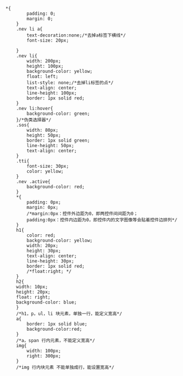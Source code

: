     *{
            padding: 0;
            margin: 0;
        }
        .nev li a{
            text-decoration:none;/*去掉a标签下横线*/
            font-size: 20px;

        }
        .nev li{
            width: 200px;
            height: 100px;
            background-color: yellow;
            float: left;
            list-style: none;/*去掉li标签的点*/
            text-align: center;
            line-height: 100px;
            border: 1px solid red;  
        }
        .nev li:hover{
            background-color: green;
        }/*伪类选择器*/
        .sos{
            width: 80px;
            height: 50px;
            border: 1px solid green;
            line-height: 50px;
            text-align: center;
        }
        .tti{
            font-size: 30px;
            color: yellow;
        }
        .nev .active{
            background-color: red;
        }
        *{
            padding: 0px; 
            margin: 0px;
            /*margin:0px：控件外边距为0，即两控件间间距为0；
            padding:0px：控件内边距为0，即控件内的文字图像等会贴着控件边排列*/
        }
        h1{
            color: red;
            background-color: yellow;
            width: 20px;
            height: 30px;
            text-align: center;
            line-height: 30px;
            border: 1px solid red;
            /*float:right; */
        }
        h2{
        width: 10px;
        height: 20px;
        float: right;
        background-color: blue;
        }
        /*h1，p，ul，li 块元素，单独一行，能定义宽高*/
        a{
            border: 1px solid blue;
            background-color:red;
        }
        /*a，span 行内元素，不能定义宽高*/
        img{
            width: 100px;
            right: 300px;
        }
        /*img 行内块元素 不能单独成行，能设置宽高*/